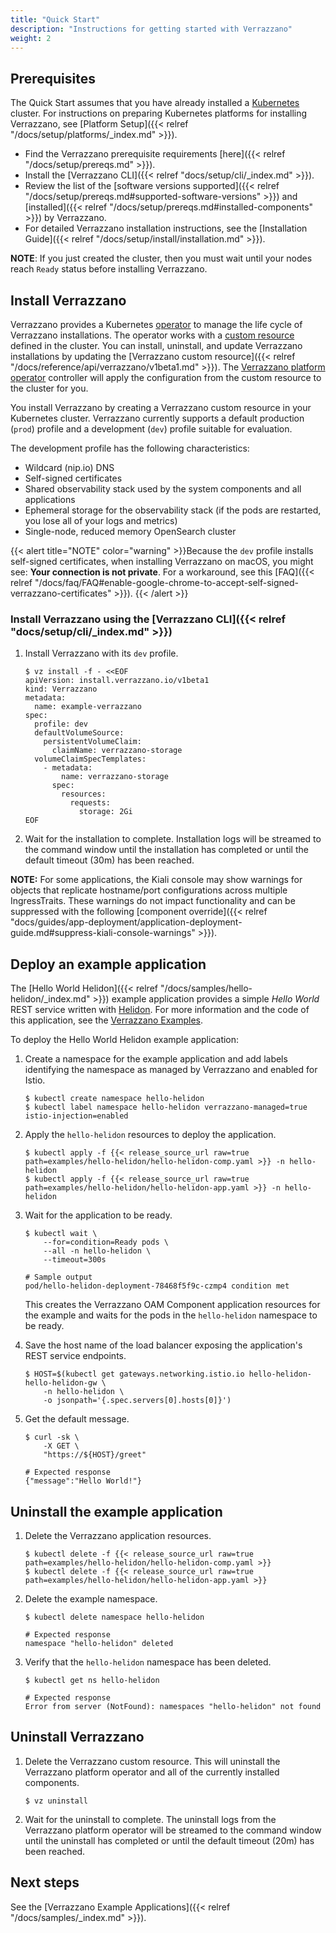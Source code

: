 ```yaml
---
title: "Quick Start"
description: "Instructions for getting started with Verrazzano"
weight: 2
---
```



## Prerequisites

The Quick Start assumes that you have already installed a
[Kubernetes](https://kubernetes.io/) cluster. For instructions on preparing Kubernetes
platforms for installing Verrazzano, see [Platform Setup]({{< relref "/docs/setup/platforms/_index.md" >}}).

- Find the Verrazzano prerequisite requirements [here]({{< relref "/docs/setup/prereqs.md" >}}).
- Install  the [Verrazzano CLI]({{< relref "docs/setup/cli/_index.md" >}}).
- Review the list of the [software versions supported]({{< relref "/docs/setup/prereqs.md#supported-software-versions" >}}) and [installed]({{< relref "/docs/setup/prereqs.md#installed-components" >}}) by Verrazzano.
- For detailed Verrazzano installation instructions, see the [Installation Guide]({{< relref "/docs/setup/install/installation.md" >}}).

**NOTE**: If you just created the cluster, then you must wait until your nodes reach `Ready` status before installing Verrazzano.

## Install Verrazzano

Verrazzano provides a Kubernetes [operator](https://kubernetes.io/docs/concepts/extend-kubernetes/operator/)
to manage the life cycle of Verrazzano installations.  The operator works with a
[custom resource](https://kubernetes.io/docs/concepts/extend-kubernetes/api-extension/custom-resources/) defined in the cluster.
You can install, uninstall, and update Verrazzano installations by updating the
[Verrazzano custom resource]({{< relref "/docs/reference/api/verrazzano/v1beta1.md" >}}).
The [Verrazzano platform operator](https://github.com/verrazzano/verrazzano) controller will apply the configuration from the custom resource to the cluster for you.

You install Verrazzano by creating a Verrazzano custom resource in
your Kubernetes cluster.  Verrazzano currently supports a default production (`prod`)
profile and a development (`dev`) profile suitable for evaluation.  

The development profile has the following characteristics:
* Wildcard (nip.io) DNS
* Self-signed certificates
* Shared observability stack used by the system components and all applications
* Ephemeral storage for the observability stack (if the pods are restarted, you lose all of your logs and metrics)
* Single-node, reduced memory OpenSearch cluster

{{< alert title="NOTE" color="warning" >}}Because the `dev` profile installs self-signed certificates, when installing Verrazzano on macOS, you might see: **Your connection is not private**. For a workaround, see this [FAQ]({{< relref "/docs/faq/FAQ#enable-google-chrome-to-accept-self-signed-verrazzano-certificates" >}}).
{{< /alert >}}

### Install Verrazzano using the [Verrazzano CLI]({{< relref "docs/setup/cli/_index.md" >}})

1. Install Verrazzano with its `dev` profile.
    ```
    $ vz install -f - <<EOF
    apiVersion: install.verrazzano.io/v1beta1
    kind: Verrazzano
    metadata:
      name: example-verrazzano
    spec:
      profile: dev
      defaultVolumeSource:
        persistentVolumeClaim:
          claimName: verrazzano-storage
      volumeClaimSpecTemplates:
        - metadata:
            name: verrazzano-storage
          spec:
            resources:
              requests:
                storage: 2Gi
    EOF
    ```

2. Wait for the installation to complete.
   Installation logs will be streamed to the command window until the installation has completed
   or until the default timeout (30m) has been reached.

**NOTE:** For some applications, the Kiali console may show warnings for objects that replicate hostname/port configurations across multiple IngressTraits. These warnings do not impact functionality and can be suppressed with the following [component override]({{< relref "docs/guides/app-deployment/application-deployment-guide.md#suppress-kiali-console-warnings" >}}).

## Deploy an example application

The [Hello World Helidon]({{< relref "/docs/samples/hello-helidon/_index.md" >}})
example application provides a simple *Hello World* REST service written with [Helidon](https://helidon.io).
For more information and the code of this application, see the [Verrazzano Examples](https://github.com/verrazzano/examples).

To deploy the Hello World Helidon example application:



1. Create a namespace for the example application and add labels identifying the namespace as managed by Verrazzano and
enabled for Istio.

   ```
   $ kubectl create namespace hello-helidon
   $ kubectl label namespace hello-helidon verrazzano-managed=true istio-injection=enabled
   ```

1. Apply the `hello-helidon` resources to deploy the application.

   ```
   $ kubectl apply -f {{< release_source_url raw=true path=examples/hello-helidon/hello-helidon-comp.yaml >}} -n hello-helidon
   $ kubectl apply -f {{< release_source_url raw=true path=examples/hello-helidon/hello-helidon-app.yaml >}} -n hello-helidon
   ```

1. Wait for the application to be ready.

   ```
   $ kubectl wait \
       --for=condition=Ready pods \
       --all -n hello-helidon \
       --timeout=300s

   # Sample output
   pod/hello-helidon-deployment-78468f5f9c-czmp4 condition met
   ```
   This creates the Verrazzano OAM Component application resources for the example and waits for the pods in the `hello-helidon`
   namespace to be ready.

1.  Save the host name of the load balancer exposing the application's REST service endpoints.
    ```
    $ HOST=$(kubectl get gateways.networking.istio.io hello-helidon-hello-helidon-gw \
        -n hello-helidon \
        -o jsonpath='{.spec.servers[0].hosts[0]}')
    ```

1.  Get the default message.
    ```
    $ curl -sk \
        -X GET \
        "https://${HOST}/greet"

    # Expected response
    {"message":"Hello World!"}
    ```


## Uninstall the example application

1. Delete the Verrazzano application resources.

   ```
   $ kubectl delete -f {{< release_source_url raw=true path=examples/hello-helidon/hello-helidon-comp.yaml >}}
   $ kubectl delete -f {{< release_source_url raw=true path=examples/hello-helidon/hello-helidon-app.yaml >}}
    ```

1. Delete the example namespace.

   ```
   $ kubectl delete namespace hello-helidon

   # Expected response
   namespace "hello-helidon" deleted
    ```

1. Verify that the `hello-helidon` namespace has been deleted.

   ```
   $ kubectl get ns hello-helidon

   # Expected response
   Error from server (NotFound): namespaces "hello-helidon" not found
   ```

## Uninstall Verrazzano

1. Delete the Verrazzano custom resource. This will uninstall the Verrazzano platform operator and all of the currently installed components.

    ```
    $ vz uninstall
    ```

2. Wait for the uninstall to complete.
The uninstall logs from the Verrazzano platform operator will be streamed to the command window until the uninstall has completed or until the default timeout (20m) has been reached.

## Next steps

See the [Verrazzano Example Applications]({{< relref "/docs/samples/_index.md" >}}).
